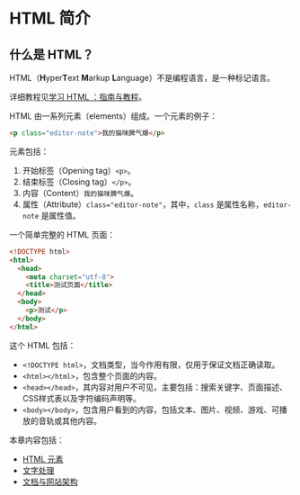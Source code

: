 # HTML 简介

## 什么是 HTML？

HTML（**H**yper**T**ext **M**arkup **L**anguage）不是编程语言，是一种标记语言。

详细教程见[学习 HTML ：指南与教程](https://developer.mozilla.org/zh-CN/docs/Learn/HTML)。

HTML 由一系列元素（elements）组成。一个元素的例子：

```html
<p class="editor-note">我的猫咪脾气爆</p>
```

元素包括：

1. 开始标签（Opening tag）`<p>`。
2. 结束标签（Closing tag）`</p>`。
3. 内容（Content）`我的猫咪脾气爆`。
4. 属性（Attribute）`class="editor-note"`，其中，`class` 是属性名称，`editor-note` 是属性值。

一个简单完整的 HTML 页面：

```html
<!DOCTYPE html>
<html>
  <head>
    <meta charset="utf-8">
    <title>测试页面</title>
  </head>
  <body>
    <p>测试</p>
  </body>
</html>
```

这个 HTML 包括：

- `<!DOCTYPE html>`，文档类型，当今作用有限，仅用于保证文档正确读取。
- `<html></html>`，包含整个页面的内容。
- `<head></head>`，其内容对用户不可见，主要包括：搜索关键字、页面描述、CSS样式表以及字符编码声明等。
- `<body></body>`，包含用户看到的内容，包括文本、图片、视频、游戏、可播放的音轨或其他内容。

本章内容包括：

- [HTML 元素](html-element)
- [文字处理](html-text)
- [文档与网站架构](html-structure)